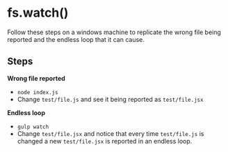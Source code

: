 # fs.watch()

Follow these steps on a windows machine to replicate the wrong file being reported and
the endless loop that it can cause.

## Steps

**Wrong file reported**

- ``node index.js``
- Change ``test/file.js`` and see it being reported as ``test/file.jsx``


**Endless loop**

- ``gulp watch``
- Change ``test/file.jsx`` and notice that every time ``test/file.js`` is changed a new ``test/file.jsx`` is reported in an endless loop.
